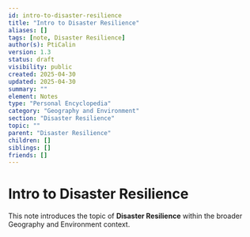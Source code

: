 ```yaml
---
id: intro-to-disaster-resilience
title: "Intro to Disaster Resilience"
aliases: []
tags: [note, Disaster Resilience]
author(s): PtiCalin
version: 1.3
status: draft
visibility: public
created: 2025-04-30
updated: 2025-04-30
summary: ""
element: Notes
type: "Personal Encyclopedia"
category: "Geography and Environment"
section: "Disaster Resilience"
topic: ""
parent: "Disaster Resilience"
children: []
siblings: []
friends: []
---
```

# Intro to Disaster Resilience

This note introduces the topic of **Disaster Resilience** within the broader Geography and Environment context.
